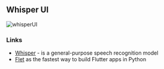 ## Whisper UI

![whisperUI](https://github.com/Kuprich/WhisperUIDemo/assets/23151696/c5cdc27b-791e-41bb-869d-f2dc32f40c36)

### Links
- [Whisper](https://github.com/openai/whisper) - is a general-purpose speech recognition model
- [Flet](https://flet.dev/) as the fastest way to build Flutter apps in Python
